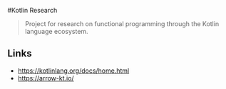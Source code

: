 #Kotlin Research

> Project for research on functional programming through the Kotlin language ecosystem.

## Links
- https://kotlinlang.org/docs/home.html
- https://arrow-kt.io/
